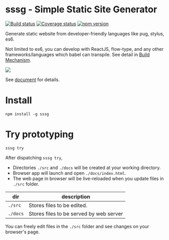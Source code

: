 # sssg - Simple Static Site Generator
[![Build status](https://travis-ci.org/Hinaser/sssg.svg)](https://travis-ci.org/Hinaser/sssg)
[![Coverage status](https://coveralls.io/repos/github/Hinaser/sssg/badge.svg)](https://coveralls.io/github/Hinaser/sssg)
[![npm version](https://badge.fury.io/js/sssg.svg)](https://badge.fury.io/js/sssg)

Generate static website from developer-friendly languages like pug, stylus, es6.

Not limited to es6, you can develop with ReactJS, flow-type, and any other frameworks/languages
which babel can transpile. See detail in [Build Mechanism](https://hinaser.github.io/sssg/contents/build.html).

[![](https://raw.github.com/Hinaser/sssg/master/lib/templates/readme/src/image/sssg-build-image.png)](https://hinaser.github.io/sssg/)

See [document](https://hinaser.github.io/sssg) for details.

# Install
```
npm install -g sssg
```

# Try prototyping
```
sssg try
```

After dispatching `sssg try`,
- Directories `./src` and `./docs` will be created at your working directory.
- Browser app will launch and open `./docs/index.html`.
- The web page in browser will be live-reloaded when you update files in `./src` folder. 

|dir|description|
|---|-----------|
|`./src`|Stores files to be edited.  |
|`./docs`|Stores files to be served by web server|

You can freely edit files in the `./src` folder and see changes on your browser's page.

